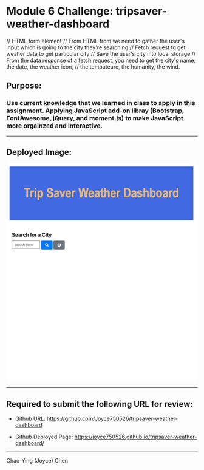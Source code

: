 # Module 6 Challenge: tripsaver-weather-dashboard


// HTML form element
// From HTML from we need to gather the user's input which is going to the city they're searching 
// Fetch request to get weaher data to get particular city
// Save the user's city into local storage
// From the data response of a fetch request, you need to get the city's name, the date, the weather icon,
// the temputeure, the humanity, the wind. 

## Purpose: 
### Use current knowledge that we learned in class to apply in this assignment. Applying JavaScript add-on libray (Bootstrap, FontAwesome, jQuery, and moment.js) to make JavaScript more orgainzed and interactive.

---

## Deployed Image: 
![trip saver weather dashboard screenshot can be found here.](./assets/tripsaver-weather-dashboard-screenshot.png)

---


## Required to submit the following URL for review:

* Github URL: 
https://github.com/Joyce750526/tripsaver-weather-dashboard

* Github Deployed Page: 
 https://joyce750526.github.io/tripsaver-weather-dashboard/


---


Chao-Ying (Joyce) Chen